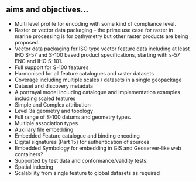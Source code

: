 ## aims and objectives...
* Multi level profile for encoding with some kind of compliance level. 
* Raster or vector data packaging – the prime use case for raster in marine processing is for bathymetry but other raster products are being proposed. 
* Vector data packaging for ISO type vector feature data including at least IHO S-57 and S-100 based product specifications, starting with s-57 ENC and IHO S-101.
* Full support for S-100 features
* Harmonised for all feature catalogues and raster datasets
* Coverage including multiple scales / datasets in a single geopackage
* Dataset and discovery metadata
* A portrayal model including catalogue and implementation examples including scaled features
* Simple and Complex attribution
* Level 3a geometry and topology
* Full range of S-100 datums and geometry types.
* Multiple association types
* Auxiliary file embedding
* Embedded Feature catalogue and binding encoding
* Digital signatures (Part 15) for authentication of sources
* Embedded Symbology for embedding in GIS and Geoserver-like web containers?
* Supported by test data and conformance/validity tests.
* Spatial indexing
* Scalability from single feature to global datasets as required
